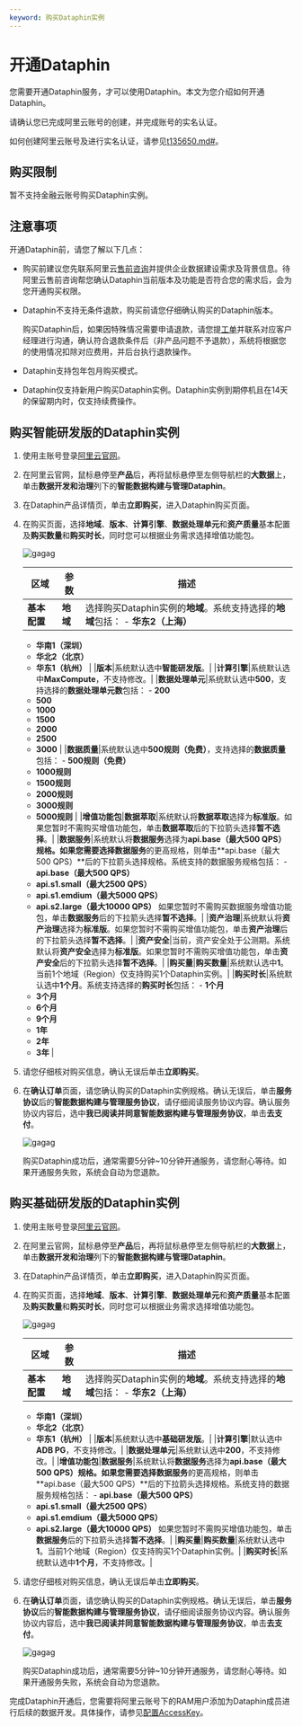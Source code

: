 ```yaml
---
keyword: 购买Dataphin实例
---
```


# 开通Dataphin

您需要开通Dataphin服务，才可以使用Dataphin。本文为您介绍如何开通Dataphin。

请确认您已完成阿里云账号的创建，并完成账号的实名认证。

如何创建阿里云账号及进行实名认证，请参见[t135650.md\#](/cn.zh-CN/准备工作/准备账号/准备阿里云账号.md)。

## 购买限制

暂不支持金融云账号购买Dataphin实例。

## 注意事项

开通Dataphin前，请您了解以下几点：

-   购买前建议您先联系阿里云[售前咨询](https://www.aliyun.com/support/95187)并提供企业数据建设需求及背景信息。待阿里云售前咨询帮您确认Dataphin当前版本及功能是否符合您的需求后，会为您开通购买权限。
-   Dataphin不支持无条件退款，购买前请您仔细确认购买的Dataphin版本。

    购买Dataphin后，如果因特殊情况需要申请退款，请您提[工单](https://selfservice.console.aliyun.com/ticket/createIndex?spm=a2c4g.11186623.2.15.45574036bbJAFz)并联系对应客户经理进行沟通，确认符合退款条件后（非产品问题不予退款），系统将根据您的使用情况扣除对应费用，并后台执行退款操作。

-   Dataphin支持包年包月购买模式。
-   Dataphin仅支持新用户购买Dataphin实例。Dataphin实例到期停机且在14天的保留期内时，仅支持续费操作。

## 购买智能研发版的Dataphin实例

1.  使用主账号登录[阿里云官网](https://www.aliyun.com)。

2.  在阿里云官网，鼠标悬停至**产品**后，再将鼠标悬停至左侧导航栏的**大数据**上，单击**数据开发和治理**列下的**智能数据构建与管理Dataphin**。

3.  在Dataphin产品详情页，单击**立即购买**，进入Dataphin购买页面。

4.  在购买页面，选择**地域**、**版本**、**计算引擎**、**数据处理单元**和**资产质量**基本配置及**购买数量**和**购买时长**，同时您可以根据业务需求选择增值功能包。

    ![gagag](https://help-static-aliyun-doc.aliyuncs.com/assets/img/zh-CN/4735300361/p312869.png)

    |区域|参数|描述|
    |--|--|--|
    |**基本配置**|**地域**|选择购买Dataphin实例的**地域**。系统支持选择的**地域**包括：     -   **华东2（上海）**
    -   **华南1（深圳）**
    -   **华北2（北京）**
    -   **华东1（杭州）** |
    |**版本**|系统默认选中**智能研发版**。|
    |**计算引擎**|系统默认选中**MaxCompute**，不支持修改。|
    |**数据处理单元**|系统默认选中**500**，支持选择的**数据处理单元数**包括：     -   **200**
    -   **500**
    -   **1000**
    -   **1500**
    -   **2000**
    -   **2500**
    -   **3000** |
    |**数据质量**|系统默认选中**500规则（免费）**，支持选择的**数据质量**包括：     -   **500规则（免费）**
    -   **1000规则**
    -   **1500规则**
    -   **2000规则**
    -   **3000规则**
    -   **5000规则** |
    |**增值功能包**|**数据萃取**|系统默认将**数据萃取**选择为**标准版**。如果您暂时不需购买增值功能包，单击**数据萃取**后的下拉箭头选择**暂不选择**。|
    |**数据服务**|系统默认将**数据服务**选择为**api.base（最大500 QPS）**规格。如果您需要选择**数据服务**的更高规格，则单击**api.base（最大500 QPS）**后的下拉箭头选择规格。系统支持的数据服务规格包括：     -   **api.base（最大500 QPS）**
    -   **api.s1.small（最大2500 QPS）**
    -   **api.s1.emdium（最大5000 QPS）**
    -   **api.s2.large（最大10000 QPS）**
如果您暂时不需购买数据服务增值功能包，单击**数据服务**后的下拉箭头选择**暂不选择**。|
    |**资产治理**|系统默认将**资产治理**选择为**标准版**。如果您暂时不需购买增值功能包，单击**资产治理**后的下拉箭头选择**暂不选择**。|
    |**资产安全**|当前，资产安全处于公测期。系统默认将**资产安全**选择为**标准版**。如果您暂时不需购买增值功能包，单击**资产安全**后的下拉箭头选择**暂不选择**。|
    |**购买量**|**购买数量**|系统默认选中**1**。当前1个地域（Region）仅支持购买1个Dataphin实例。|
    |**购买时长**|系统默认选中**1个月**。系统支持选择的**购买时长**包括：     -   **1个月**
    -   **3个月**
    -   **6个月**
    -   **9个月**
    -   **1年**
    -   **2年**
    -   **3年** |

5.  请您仔细核对购买信息，确认无误后单击**立即购买**。

6.  在**确认订单**页面，请您确认购买的Dataphin实例规格。确认无误后，单击**服务协议**后的**智能数据构建与管理服务协议**，请仔细阅读服务协议内容。确认服务协议内容后，选中**我已阅读并同意智能数据构建与管理服务协议**，单击**去支付**。

    ![gagag](https://help-static-aliyun-doc.aliyuncs.com/assets/img/zh-CN/3273500361/p312874.png)

    购买Dataphin成功后，通常需要5分钟~10分钟开通服务，请您耐心等待。如果开通服务失败，系统会自动为您退款。


## 购买基础研发版的Dataphin实例

1.  使用主账号登录[阿里云官网](https://www.aliyun.com)。

2.  在阿里云官网，鼠标悬停至**产品**后，再将鼠标悬停至左侧导航栏的**大数据**上，单击**数据开发和治理**列下的**智能数据构建与管理Dataphin**。

3.  在Dataphin产品详情页，单击**立即购买**，进入Dataphin购买页面。

4.  在购买页面，选择**地域**、**版本**、**计算引擎**、**数据处理单元**和**资产质量**基本配置及**购买数量**和**购买时长**，同时您可以根据业务需求选择增值功能包。

    ![gagag](https://help-static-aliyun-doc.aliyuncs.com/assets/img/zh-CN/2494300361/p312866.png)

    |区域|参数|描述|
    |--|--|--|
    |**基本配置**|**地域**|选择购买Dataphin实例的**地域**。系统支持选择的**地域**包括：     -   **华东2（上海）**
    -   **华南1（深圳）**
    -   **华北2（北京）**
    -   **华东1（杭州）** |
    |**版本**|系统默认选中**基础研发版**。|
    |**计算引擎**|默认选中**ADB PG**，不支持修改。|
    |**数据处理单元**|系统默认选中**200**，不支持修改。|
    |**增值功能包**|**数据服务**|系统默认将**数据服务**选择为**api.base（最大500 QPS）**规格。如果您需要选择**数据服务**的更高规格，则单击**api.base（最大500 QPS）**后的下拉箭头选择规格。系统支持的数据服务规格包括：     -   **api.base（最大500 QPS）**
    -   **api.s1.small（最大2500 QPS）**
    -   **api.s1.emdium（最大5000 QPS）**
    -   **api.s2.large（最大10000 QPS）**
如果您暂时不需购买增值功能包，单击**数据服务**后的下拉箭头选择**暂不选择**。|
    |**购买量**|**购买数量**|系统默认选中**1**。当前1个地域（Region）仅支持购买1个Dataphin实例。|
    |**购买时长**|系统默认选中**1个月**，不支持修改。|

5.  请您仔细核对购买信息，确认无误后单击**立即购买**。

6.  在**确认订单**页面，请您确认购买的Dataphin实例规格。确认无误后，单击**服务协议**后的**智能数据构建与管理服务协议**，请仔细阅读服务协议内容。确认服务协议内容后，选中**我已阅读并同意智能数据构建与管理服务协议**，单击**去支付**。

    ![gagag](https://help-static-aliyun-doc.aliyuncs.com/assets/img/zh-CN/4735300361/p312858.png)

    购买Dataphin成功后，通常需要5分钟~10分钟开通服务，请您耐心等待。如果开通服务失败，系统会自动为您退款。


完成Dataphin开通后，您需要将阿里云账号下的RAM用户添加为Dataphin成员进行后续的数据开发。具体操作，请参见[配置AccessKey](/cn.zh-CN/准备工作/配置AccessKey.md)。

